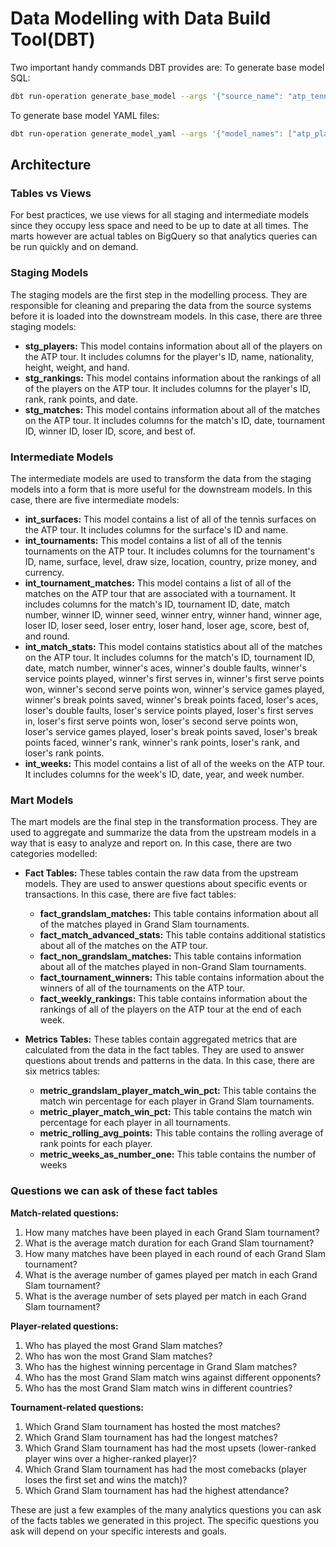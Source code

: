 # Data Modelling with Data Build Tool(DBT)

Two important handy commands DBT provides are:
To generate base model SQL:

```sh
dbt run-operation generate_base_model --args '{"source_name": "atp_tennis_data", "table_name": "atp_players"}'
```

To generate base model YAML files:

```sh
dbt run-operation generate_model_yaml --args '{"model_names": ["atp_players", "atp_rankings", "atp_matches"]}'
```

## Architecture

### Tables vs Views

For best practices, we use views for all staging and intermediate models since they occupy less space and need to be up to date at all times. The marts however are actual tables on BigQuery so that analytics queries can be run quickly and on demand.

### Staging Models

The staging models are the first step in the modelling process. They are responsible for cleaning and preparing the data from the source systems before it is loaded into the downstream models. In this case, there are three staging models:

* **stg_players:** This model contains information about all of the players on the ATP tour. It includes columns for the player's ID, name, nationality, height, weight, and hand.
* **stg_rankings:** This model contains information about the rankings of all of the players on the ATP tour. It includes columns for the player's ID, rank, rank points, and date.
* **stg_matches:** This model contains information about all of the matches on the ATP tour. It includes columns for the match's ID, date, tournament ID, winner ID, loser ID, score, and best of.

### Intermediate Models

The intermediate models are used to transform the data from the staging models into a form that is more useful for the downstream models. In this case, there are five intermediate models:

* **int_surfaces:** This model contains a list of all of the tennis surfaces on the ATP tour. It includes columns for the surface's ID and name.
* **int_tournaments:** This model contains a list of all of the tennis tournaments on the ATP tour. It includes columns for the tournament's ID, name, surface, level, draw size, location, country, prize money, and currency.
* **int_tournament_matches:** This model contains a list of all of the matches on the ATP tour that are associated with a tournament. It includes columns for the match's ID, tournament ID, date, match number, winner ID, winner seed, winner entry, winner hand, winner age, loser ID, loser seed, loser entry, loser hand, loser age, score, best of, and round.
* **int_match_stats:** This model contains statistics about all of the matches on the ATP tour. It includes columns for the match's ID, tournament ID, date, match number, winner's aces, winner's double faults, winner's service points played, winner's first serves in, winner's first serve points won, winner's second serve points won, winner's service games played, winner's break points saved, winner's break points faced, loser's aces, loser's double faults, loser's service points played, loser's first serves in, loser's first serve points won, loser's second serve points won, loser's service games played, loser's break points saved, loser's break points faced, winner's rank, winner's rank points, loser's rank, and loser's rank points.
* **int_weeks:** This model contains a list of all of the weeks on the ATP tour. It includes columns for the week's ID, date, year, and week number.

### Mart Models

The mart models are the final step in the transformation process. They are used to aggregate and summarize the data from the upstream models in a way that is easy to analyze and report on. In this case, there are two categories modelled:

* **Fact Tables:** These tables contain the raw data from the upstream models. They are used to answer questions about specific events or transactions. In this case, there are five fact tables:
  * **fact_grandslam_matches:** This table contains information about all of the matches played in Grand Slam tournaments.
  * **fact_match_advanced_stats:** This table contains additional statistics about all of the matches on the ATP tour.
  * **fact_non_grandslam_matches:** This table contains information about all of the matches played in non-Grand Slam tournaments.
  * **fact_tournament_winners:** This table contains information about the winners of all of the tournaments on the ATP tour.
  * **fact_weekly_rankings:** This table contains information about the rankings of all of the players on the ATP tour at the end of each week.

* **Metrics Tables:** These tables contain aggregated metrics that are calculated from the data in the fact tables. They are used to answer questions about trends and patterns in the data. In this case, there are six metrics tables:
  * **metric_grandslam_player_match_win_pct:** This table contains the match win percentage for each player in Grand Slam tournaments.
  * **metric_player_match_win_pct:** This table contains the match win percentage for each player in all tournaments.
  * **metric_rolling_avg_points:** This table contains the rolling average of rank points for each player.
  * **metric_weeks_as_number_one:** This table contains the number of weeks

### Questions we can ask of these fact tables

**Match-related questions:**

1. How many matches have been played in each Grand Slam tournament?
2. What is the average match duration for each Grand Slam tournament?
3. How many matches have been played in each round of each Grand Slam tournament?
4. What is the average number of games played per match in each Grand Slam tournament?
5. What is the average number of sets played per match in each Grand Slam tournament?

**Player-related questions:**

1. Who has played the most Grand Slam matches?
2. Who has won the most Grand Slam matches?
3. Who has the highest winning percentage in Grand Slam matches?
4. Who has the most Grand Slam match wins against different opponents?
5. Who has the most Grand Slam match wins in different countries?

**Tournament-related questions:**

1. Which Grand Slam tournament has hosted the most matches?
2. Which Grand Slam tournament has had the longest matches?
3. Which Grand Slam tournament has had the most upsets (lower-ranked player wins over a higher-ranked player)?
4. Which Grand Slam tournament has had the most comebacks (player loses the first set and wins the match)?
5. Which Grand Slam tournament has had the highest attendance?

These are just a few examples of the many analytics questions you can ask of the facts tables we generated in this project. The specific questions you ask will depend on your specific interests and goals.
